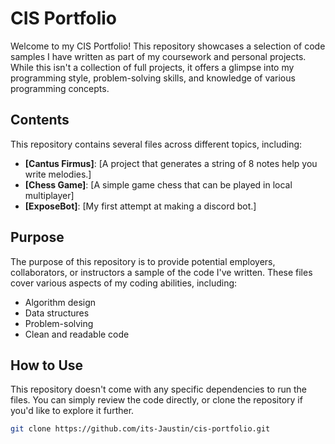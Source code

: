 # CIS Portfolio

Welcome to my CIS Portfolio! This repository showcases a selection of code samples I have written as part of my coursework and personal projects. While this isn't a collection of full projects, it offers a glimpse into my programming style, problem-solving skills, and knowledge of various programming concepts.

## Contents

This repository contains several files across different topics, including:

- **[Cantus Firmus]**: [A project that generates a string of 8 notes help you write melodies.]
- **[Chess Game]**: [A simple game chess that can be played in local multiplayer]
- **[ExposeBot]**: [My first attempt at making a discord bot.]

## Purpose

The purpose of this repository is to provide potential employers, collaborators, or instructors a sample of the code I've written. These files cover various aspects of my coding abilities, including:

- Algorithm design
- Data structures
- Problem-solving
- Clean and readable code

## How to Use

This repository doesn't come with any specific dependencies to run the files. You can simply review the code directly, or clone the repository if you'd like to explore it further.

```bash
git clone https://github.com/its-Jaustin/cis-portfolio.git
